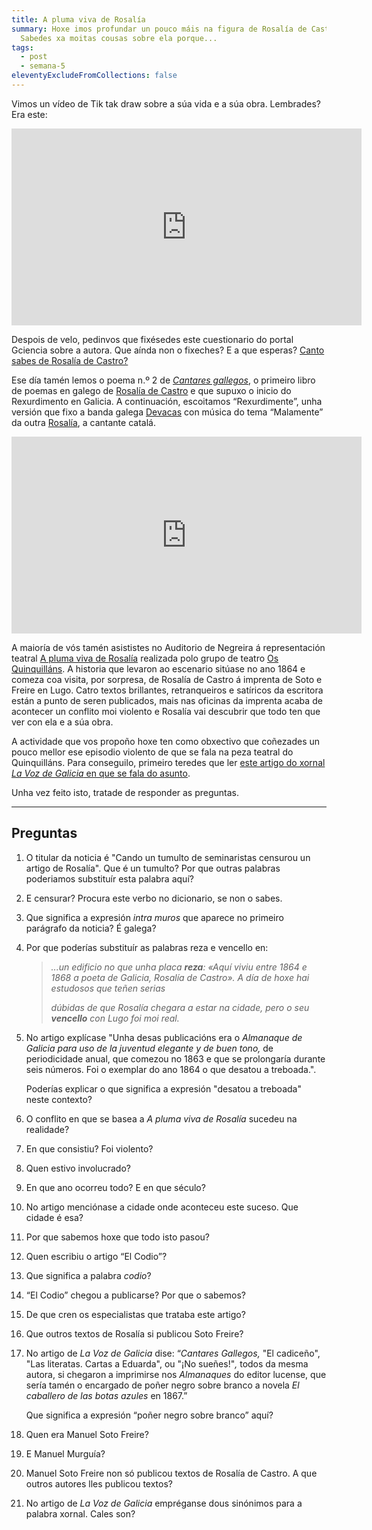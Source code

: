 ```yaml
---
title: A pluma viva de Rosalía
summary: Hoxe imos profundar un pouco máis na figura de Rosalía de Castro.
  Sabedes xa moitas cousas sobre ela porque...
tags:
  - post
  - semana-5
eleventyExcludeFromCollections: false
---
```

Vimos un vídeo de Tik tak draw sobre a súa vida e a súa obra. Lembrades? Era este:

<iframe width="560" height="315" src="https://www.youtube.com/embed/Uib7oh1Sdog" frameborder="0" allow="accelerometer; autoplay; encrypted-media; gyroscope; picture-in-picture" allowfullscreen></iframe>

Despois de velo, pedinvos que fixésedes este cuestionario do portal Gciencia sobre a autora. Que aínda non o fixeches? E a que esperas?  [Canto sabes de Rosalía de Castro?](https://www.gciencia.com/historias-gc/canto-sabes-de-rosalia-de-castro/)

Ese día tamén lemos o poema n.º 2 de *[Cantares gallegos](http://bvg.udc.es/indice_paxinas.jsp?id_obra=CaGa++++1&id_edicion=CaGa++++1002&cabecera=%3Ca+href%3D%22ficha_obra.jsp%3Fid%3DCaGa%2B%2B%2B%2B1%26alias%3DRosal%25EDa%2Bde%2BCastro%22+class%3D%22nombreObraPaxina%22%3ECantares+Gallegos%3C%2Fa%3E&alias=Rosal%EDa+de+Castro&formato=texto)*, o primeiro libro de poemas en galego de [Rosalía de Castro](https://academia.gal/figuras-homenaxeadas/-/journal_content/56_INSTANCE_8klA/10157/23374) e que supuxo o inicio do Rexurdimento en Galicia. A continuación, escoitamos “Rexurdimente”, unha versión que fixo a banda galega [Devacas](https://devacas.gal/) con música do tema “Malamente” da outra [Rosalía](https://www.rosalia.com/), a cantante catalá.

<iframe width="560" height="315" src="https://www.youtube.com/embed/qkJBWfiYPTI" frameborder="0" allow="accelerometer; autoplay; encrypted-media; gyroscope; picture-in-picture" allowfullscreen></iframe>

A maioría de vós tamén asististes no Auditorio de Negreira á representación teatral [A pluma viva de Rosalía](http://www.concellodenegreira.gal/index.php/es/noticias/noticia/1744-teatro-polo-dia-de-rosalia) realizada polo grupo de teatro [Os Quinquilláns](http://nova.quinquillans.com/). A historia que levaron ao escenario sitúase no ano 1864 e comeza coa visita, por sorpresa, de Rosalía de Castro á imprenta de Soto e Freire en Lugo. Catro textos brillantes, retranqueiros e satíricos da escritora están a punto de seren publicados, mais nas oficinas da imprenta acaba de acontecer un conflito moi violento e Rosalía vai descubrir que todo ten que ver con ela e a súa obra.

A actividade que vos propoño hoxe ten como obxectivo que coñezades un pouco mellor ese episodio violento de que se fala na peza teatral do Quinquilláns. Para conseguilo, primeiro teredes que ler [este artigo do xornal *La Voz de Galicia* en que se fala do asunto](https://www.lavozdegalicia.es/noticia/lugo/lugo/2019/02/24/span-langglcando-tumulto-seminaristas-censurou-artigo-rosaliaspan/0003_201902L24C5991.htm).

Unha vez feito isto, tratade de responder as preguntas.

- - -

## Preguntas

1. O titular da noticia é "Cando un tumulto de seminaristas censurou un artigo de Rosalía". Que é un tumulto? Por que outras palabras poderiamos substituír esta palabra aquí? 
2. E censurar? Procura este verbo no dicionario, se non o sabes.
3. Que significa a expresión *intra muros* que aparece no primeiro parágrafo da noticia? É galega? 
4. Por que poderías substituír as palabras reza e vencello en:

   > *...un edificio no que unha placa **reza**: «Aquí viviu entre 1864 e 1868 a poeta de Galicia, Rosalía de Castro». 	A día de hoxe hai estudosos que teñen serias* 
   >
   > *dúbidas de que Rosalía chegara a estar na cidade, pero o seu **vencello** con Lugo foi moi real.*
5. No artigo explícase "Unha desas publicacións era o *Almanaque de Galicia para uso de la juventud elegante y de buen tono,* de periodicidade anual, que comezou no 1863 e que se prolongaría durante seis números. Foi o exemplar do ano 1864 o que desatou a treboada.". 

   Poderías explicar o que significa a expresión "desatou a treboada" neste contexto? 
6. O conflito en que se basea a *A pluma viva de Rosalía* sucedeu na realidade? 
7. En que consistiu? Foi violento?
8. Quen estivo involucrado? 
9. En que ano ocorreu todo? E en que século?
10. No artigo menciónase a cidade onde aconteceu este suceso. Que cidade é esa? 
11. Por que sabemos hoxe que todo isto pasou? 
12. Quen escribiu o artigo “El Codio”?
13. Que significa a palabra *codio*? 
14. “El Codio” chegou a publicarse? Por que o sabemos? 
15. De que cren os especialistas que trataba este artigo?
16. Que outros textos de Rosalía si publicou Soto Freire? 
17. No artigo de *La Voz de Galicia* dise: “*Cantares Gallegos,* "El cadiceño", "Las literatas. Cartas a Eduarda", ou "¡No sueñes!"*,* todos da mesma autora, si chegaron a imprimirse nos *Almanaques* do editor lucense, que sería tamén o encargado de poñer negro sobre branco a novela *El caballero de las botas azules* en 1867.” 

    Que significa a expresión “poñer negro sobre branco” aquí? 
18. Quen era Manuel Soto Freire?
19. E Manuel Murguía? 
20. Manuel Soto Freire non só publicou textos de Rosalía de Castro. A que outros autores lles publicou textos?   
21. No artigo de *La Voz de Galicia* empréganse dous sinónimos para a palabra xornal. Cales son?